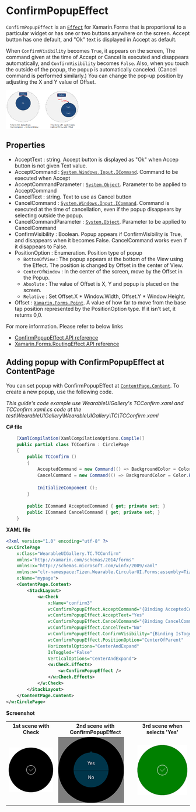 # ConfirmPopupEffect
`ConfirmPopupEffect` is an [`Effect`](https://developer.xamarin.com/api/type/Xamarin.Forms.Effect/) for Xamarin.Forms that is proportional to a particular widget or has one or two buttons anywhere on the screen.
Accept button has one default, and "Ok" text is displayed in Accept as default.

When `ConfirmVisibility` becomes `True`, it appears on the screen,
The command given at the time of Accept or Cancel is executed and disappears automatically, and `ConfirmVisibility` becomes `False`.
Also, when you touch the outside of the popup, the popup is automatically canceled. (Cancel command is performed similarly.)
You can change the pop-up position by adjusting the X and Y value of Offset.

<img src="data/ConfirmPopupEffect.png" alt="Drawing" style="width:40%;"/>

## Properties
- AcceptText : string. Accept button is displayed as "Ok" when Accep button is not given Text value.
- AcceptCommand : [`System.Windows.Input.ICommand`](https://developer.xamarin.com/api/type/System.Windows.Input.ICommand/). Command to be executed when Accept
- AcceptCommandParameter : [`System.Object`](https://developer.xamarin.com/api/type/System.Object/). Parameter to be applied to AcceptCommand
- CancelText : string. Text to use as Cancel button
- CancelCommand : [`System.Windows.Input.ICommand`](https://developer.xamarin.com/api/type/System.Windows.Input.ICommand/). Command is executed at the time of cancellation, even if the popup disappears by selecting outside the popup.
- CancelCommandParameter : [`System.Object`](https://developer.xamarin.com/api/type/System.Object/). Parameter to be applied to CancelCommand
- ConfirmVisibility : Boolean. Popup appears if ConfirmVisibility is True, and disappears when it becomes False. CancelCommand works even if it disappears to False.
- PositionOption : Enumeration. Position type of popup
  * `BottomOfView` : The popup appears at the bottom of the View using the Effect. The position is changed by Offset in the center of View.
  * `CenterOfWindow` : In the center of the screen, move by the Offset in the Popup.
  * `Absolute` : The value of Offset is X, Y and popup is placed on the screen.
  * `Relative` : Set Offset.X * Window.Width, Offset.Y * Window.Height.
- Offset : [`Xamarin.Forms.Point`](https://developer.xamarin.com/api/type/Xamarin.Forms.Point/). A value of how far to move from the base tap position represented by the PositionOption type. If it isn't set, it returns 0,0.

For more information. Please refer to below links
- [ConfirmPopupEffect  API reference](https://github.sec.samsung.net/pages/dotnet/tizen-circular-ui/api/Tizen.Wearable.CircularUI.Forms.ConfirmPopupEffect.html)
- [Xamarin.Forms.RoutingEffect  API reference](https://developer.xamarin.com/api/type/Xamarin.Forms.RoutingEffect/)

## Adding popup with ConfirmPopupEffect at ContentPage
You can set popup with ConfirmPopupEffect at [`ContentPage.Content`](https://developer.xamarin.com/api/type/Xamarin.Forms.ContentPage/). To create a new popup, use the following code.

_This guide's code example use WearableUIGallery's TCConfirm.xaml and TCConfirm.xaml.cs code at the test\WearableUIGallery\WearableUIGallery\TC\TCConfirm.xaml_

**C# file**
```cs
	[XamlCompilation(XamlCompilationOptions.Compile)]
	public partial class TCConfirm : CirclePage
	{
		public TCConfirm ()
		{
			AcceptedCommand = new Command(() => BackgroundColor = Color.Green);
			CancelCommand = new Command(() => BackgroundColor = Color.Red);

			InitializeComponent ();
		}

		public ICommand AcceptedCommand { get; private set; }
		public ICommand CancelCommand { get; private set; }
	}
```

**XAML file**
```xml
<?xml version="1.0" encoding="utf-8" ?>
<w:CirclePage
    x:Class="WearableUIGallery.TC.TCConfirm"
    xmlns="http://xamarin.com/schemas/2014/forms"
    xmlns:x="http://schemas.microsoft.com/winfx/2009/xaml"
    xmlns:w="clr-namespace:Tizen.Wearable.CircularUI.Forms;assembly=Tizen.Wearable.CircularUI.Forms"
    x:Name="mypage">
    <ContentPage.Content>
        <StackLayout>
            <w:Check
                x:Name="confirm3"
                w:ConfirmPopupEffect.AcceptCommand="{Binding AcceptedCommand, Source={x:Reference mypage}}"
                w:ConfirmPopupEffect.AcceptText="Yes"
                w:ConfirmPopupEffect.CancelCommand="{Binding CancelCommand, Source={x:Reference mypage}}"
                w:ConfirmPopupEffect.CancelText="No"
                w:ConfirmPopupEffect.ConfirmVisibility="{Binding IsToggled, Source={x:Reference confirm3}, Mode=TwoWay}"
                w:ConfirmPopupEffect.PositionOption="CenterOfParent"
                HorizontalOptions="CenterAndExpand"
                IsToggled="False"
                VerticalOptions="CenterAndExpand">
                <w:Check.Effects>
                    <w:ConfirmPopupEffect />
                </w:Check.Effects>
            </w:Check>
        </StackLayout>
    </ContentPage.Content>
</w:CirclePage>
```

**Screenshot**
<table>
  <tr>
    <th>1st scene with Check</th>
    <th>2nd scene with ConfirmPopupEffect</th> 
    <th>3rd scene when selects 'Yes'</th> 
  </tr>
  <tr>
    <td><img src="data/ConfirmPopupEffect_1.png" alt="1st scene"/></td>
    <td><img src="data/ConfirmPopupEffect_2.png" alt="2nd scene"/></td>
    <td><img src="data/ConfirmPopupEffect_3.png" alt="3rd scene"/></td> 
  </tr>
</table>

